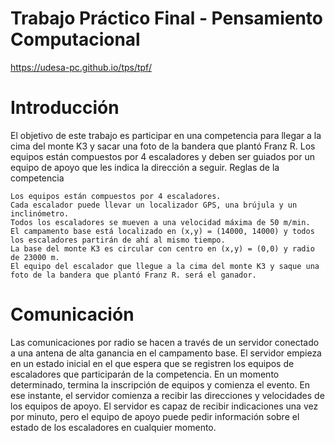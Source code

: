 # Trabajo Práctico Final - Pensamiento Computacional
https://udesa-pc.github.io/tps/tpf/

# Introducción

El objetivo de este trabajo es participar en una competencia para llegar a la cima del monte K3 y sacar una foto de la bandera que plantó Franz R. Los equipos están compuestos por 4 escaladores y deben ser guiados por un equipo de apoyo que les indica la dirección a seguir.
Reglas de la competencia

    Los equipos están compuestos por 4 escaladores.
    Cada escalador puede llevar un localizador GPS, una brújula y un inclinómetro.
    Todos los escaladores se mueven a una velocidad máxima de 50 m/min.
    El campamento base está localizado en (x,y) = (14000, 14000) y todos los escaladores partirán de ahí al mismo tiempo.
    La base del monte K3 es circular con centro en (x,y) = (0,0) y radio de 23000 m.
    El equipo del escalador que llegue a la cima del monte K3 y saque una foto de la bandera que plantó Franz R. será el ganador.

# Comunicación

Las comunicaciones por radio se hacen a través de un servidor conectado a una antena de alta ganancia en el campamento base. El servidor empieza en un estado inicial en el que espera que se registren los equipos de escaladores que participarán de la competencia. En un momento determinado, termina la inscripción de equipos y comienza el evento. En ese instante, el servidor comienza a recibir las direcciones y velocidades de los equipos de apoyo. El servidor es capaz de recibir indicaciones una vez por minuto, pero el equipo de apoyo puede pedir información sobre el estado de los escaladores en cualquier momento.

